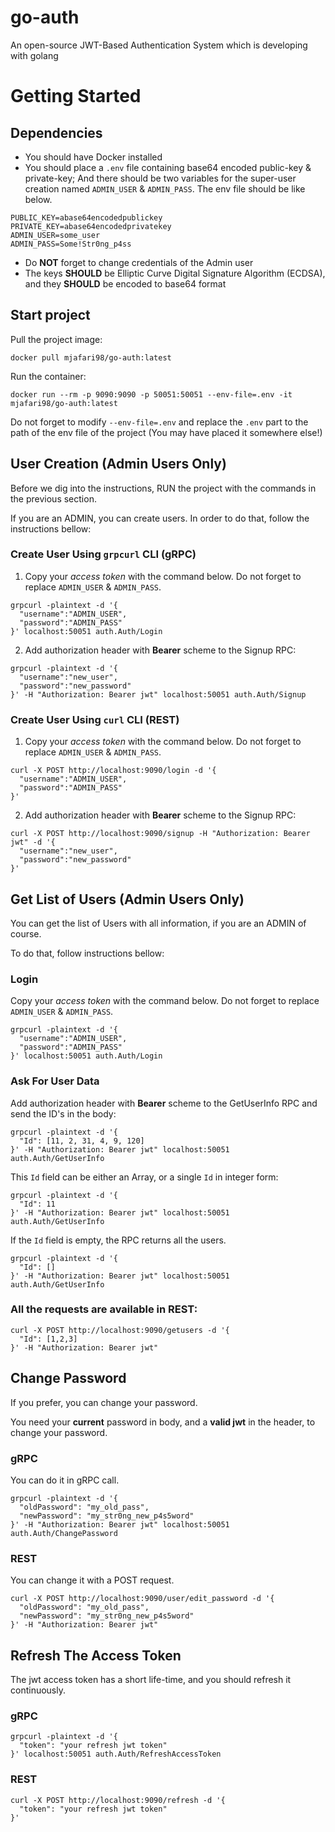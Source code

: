 # go-auth
An open-source JWT-Based Authentication System which is developing with golang

# Getting Started

## Dependencies
- You should have Docker installed
- You should place a `.env` file containing base64 encoded public-key & private-key; And there should be two variables for the super-user creation named `ADMIN_USER` & `ADMIN_PASS`. The env file should be like below.
```
PUBLIC_KEY=abase64encodedpublickey
PRIVATE_KEY=abase64encodedprivatekey
ADMIN_USER=some_user
ADMIN_PASS=Some!Str0ng_p4ss
```
- Do **NOT** forget to change credentials of the Admin user 
- The keys **SHOULD** be Elliptic Curve Digital Signature Algorithm (ECDSA), and they **SHOULD** be encoded to base64 format

## Start project
Pull the project image:
```shell
docker pull mjafari98/go-auth:latest
```
Run the container:
```shell
docker run --rm -p 9090:9090 -p 50051:50051 --env-file=.env -it mjafari98/go-auth:latest
```
Do not forget to modify `--env-file=.env` and replace the `.env` part to the path of
the env file of the project (You may have placed it somewhere else!)

## User Creation (Admin Users Only)
Before we dig into the instructions, RUN the project with the commands in the previous section. 

If you are an ADMIN, you can create users. In order to do that, follow the instructions bellow:
### Create User Using `grpcurl` CLI (gRPC)
1. Copy your *access token* with the command below. Do not forget to replace `ADMIN_USER` & `ADMIN_PASS`.
```shell
grpcurl -plaintext -d '{
  "username":"ADMIN_USER", 
  "password":"ADMIN_PASS"
}' localhost:50051 auth.Auth/Login
```
2. Add authorization header with **Bearer** scheme to the Signup RPC:
```shell
grpcurl -plaintext -d '{
  "username":"new_user", 
  "password":"new_password"
}' -H "Authorization: Bearer jwt" localhost:50051 auth.Auth/Signup
``` 

### Create User Using `curl` CLI (REST)
1. Copy your *access token* with the command below. Do not forget to replace `ADMIN_USER` & `ADMIN_PASS`.
```shell
curl -X POST http://localhost:9090/login -d '{
  "username":"ADMIN_USER", 
  "password":"ADMIN_PASS"
}'
```
2. Add authorization header with **Bearer** scheme to the Signup RPC:
```shell
curl -X POST http://localhost:9090/signup -H "Authorization: Bearer jwt" -d '{
  "username":"new_user", 
  "password":"new_password"
}'
```

## Get List of Users (Admin Users Only)
You can get the list of Users with all information, if you are an ADMIN of course. 

To do that, follow instructions bellow:

### Login
Copy your *access token* with the command below. Do not forget to replace `ADMIN_USER` & `ADMIN_PASS`.
```shell
grpcurl -plaintext -d '{
  "username":"ADMIN_USER", 
  "password":"ADMIN_PASS"
}' localhost:50051 auth.Auth/Login
```

### Ask For User Data 
Add authorization header with **Bearer** scheme to the GetUserInfo RPC and send the ID's in the body:
```shell
grpcurl -plaintext -d '{
  "Id": [11, 2, 31, 4, 9, 120]
}' -H "Authorization: Bearer jwt" localhost:50051 auth.Auth/GetUserInfo
```

This `Id` field can be either an Array, or a single `Id` in integer form:
```shell
grpcurl -plaintext -d '{
  "Id": 11
}' -H "Authorization: Bearer jwt" localhost:50051 auth.Auth/GetUserInfo
```

If the `Id` field is empty, the RPC returns all the users.
```shell
grpcurl -plaintext -d '{
  "Id": []
}' -H "Authorization: Bearer jwt" localhost:50051 auth.Auth/GetUserInfo
```

### All the requests are available in **REST**:
```shell
curl -X POST http://localhost:9090/getusers -d '{
  "Id": [1,2,3]
}' -H "Authorization: Bearer jwt"
```

## Change Password
If you prefer, you can change your password. 

You need your **current** password in body, and a **valid jwt** in the header, to change your password.

### gRPC
You can do it in gRPC call.
```shell
grpcurl -plaintext -d '{
  "oldPassword": "my_old_pass",
  "newPassword": "my_str0ng_new_p4s5word"
}' -H "Authorization: Bearer jwt" localhost:50051 auth.Auth/ChangePassword
```

### REST
You can change it with a POST request.
```shell
curl -X POST http://localhost:9090/user/edit_password -d '{
  "oldPassword": "my_old_pass",
  "newPassword": "my_str0ng_new_p4s5word"
}' -H "Authorization: Bearer jwt"
```

## Refresh The Access Token
The jwt access token has a short life-time, and you should refresh it continuously.

### gRPC
```shell
grpcurl -plaintext -d '{                         
  "token": "your refresh jwt token"
}' localhost:50051 auth.Auth/RefreshAccessToken
```

### REST
```shell
curl -X POST http://localhost:9090/refresh -d '{
  "token": "your refresh jwt token"
}'
```